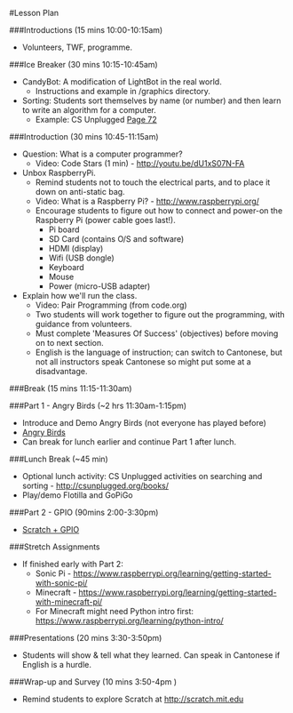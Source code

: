 #Lesson Plan

###Introductions (15 mins 10:00-10:15am)
* Volunteers, TWF, programme.

###Ice Breaker (30 mins 10:15-10:45am)
* CandyBot: A modification of LightBot in the real world.
	* Instructions and example in /graphics directory.
* Sorting: Students sort themselves by name (or number) and then learn to write an algorithm for a computer.
	* Example: CS Unplugged [Page 72](http://csunplugged.org/wp-content/uploads/2015/03/CSUnplugged_OS_2015_v3.1.pdf)

###Introduction (30 mins  10:45-11:15am)
* Question: What is a computer programmer?
	*  Video: Code Stars (1 min) - http://youtu.be/dU1xS07N-FA
* Unbox RaspberryPi.
	* Remind students not to touch the electrical parts, and to place it down on anti-static bag.
	* Video: What is a Raspberry Pi? - http://www.raspberrypi.org/
	* Encourage students to figure out how to connect and power-on the Raspberry Pi (power cable goes last!).
		* Pi board
		* SD Card (contains O/S and software)
		* HDMI (display)
		* Wifi (USB dongle)
		* Keyboard
		* Mouse
		* Power (micro-USB adapter)
* Explain how we'll run the class.
	* Video:  Pair Programming (from code.org)
	* Two students will work together to figure out the programming, with guidance from volunteers.
	* Must complete 'Measures Of Success' (objectives) before moving on to next section. 
	* English is the language of instruction; can switch to Cantonese, but not all instructors speak Cantonese so might put some at a disadvantage.

###Break (15 mins 11:15-11:30am)

###Part 1 - Angry Birds (~2 hrs  11:30am-1:15pm)
* Introduce and Demo Angry Birds (not everyone has played before)
* [Angry Birds](LESSON_PLAN_ANGRY_BIRDS.md)
* Can break for lunch earlier and continue Part 1 after lunch.

###Lunch Break (~45 min)
* Optional lunch activity: CS Unplugged activities on searching and sorting - http://csunplugged.org/books/
* Play/demo Flotilla and GoPiGo

###Part 2 - GPIO (90mins  2:00-3:30pm)
* [Scratch + GPIO](LESSON_PLAN_GPIO.md)

###Stretch Assignments
* If finished early with Part 2:
	* Sonic Pi - https://www.raspberrypi.org/learning/getting-started-with-sonic-pi/
	* Minecraft - https://www.raspberrypi.org/learning/getting-started-with-minecraft-pi/
	* For Minecraft might need Python intro first: https://www.raspberrypi.org/learning/python-intro/

###Presentations (20 mins  3:30-3:50pm)
* Students will show & tell what they learned. Can speak in Cantonese if English is a hurdle.

###Wrap-up and Survey (10 mins 3:50-4pm )
* Remind students to explore Scratch at http://scratch.mit.edu





